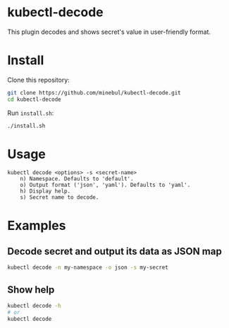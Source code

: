 # kubectl-decode

This plugin decodes and shows secret's value in user-friendly format.

# Install

Clone this repository:

```sh
git clone https://github.com/minebul/kubectl-decode.git
cd kubectl-decode
```

Run `install.sh`:

```sh
./install.sh
```

# Usage

```
kubectl decode <options> -s <secret-name>
    n) Namespace. Defaults to 'default'.
    o) Output format ('json', 'yaml'). Defaults to 'yaml'.
    h) Display help.
    s) Secret name to decode.
```

# Examples

## Decode secret and output its data as JSON map

```sh
kubectl decode -n my-namespace -o json -s my-secret
```

## Show help

```sh
kubectl decode -h
# or
kubectl decode
```